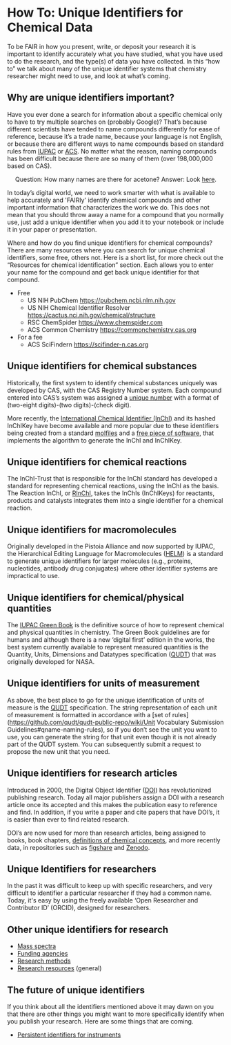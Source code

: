 # How To: Unique Identifiers for Chemical Data

To be FAIR in how you present, write, or deposit your research it is important to identify accurately what you have 
studied, what you have used to do the research, and the type(s) of data you have collected.  In this “how to” we talk 
about many of the unique identifier systems that chemistry researcher might need to use, and look at what’s coming.

## Why are unique identifiers important?
Have you ever done a search for information about a specific chemical only to have to try multiple searches on 
(probably Google)? That’s because different scientists have tended to name compounds differently for ease of reference, 
because it’s a trade name, because your language is not English, or because there are different ways to name compounds 
based on standard rules from [IUPAC](https://iupac.org/body/800/) or [ACS](https://www.acs.org/content/acs/en/about/governance/committees/nomenclature-terminology-symbols.html).  No matter what the reason, naming compounds has been difficult because 
there are so many of them (over 198,000,000 based on CAS).

<p style="text-align: center;">Question: How many names are there for acetone? Answer: Look 
<a href="https://pubchem.ncbi.nlm.nih.gov/compound/180#section=Names-and-Identifiers">here</a>.</p>

In today’s digital world, we need to work smarter with what is available to help accurately and 'FAIRly' identify 
chemical compounds and other important information that characterizes the work we do.  This does not mean that you 
should throw away a name for a compound that you normally use, just add a unique identifier when you add it to your 
notebook or include it in your paper or presentation.

Where and how do you find unique identifiers for chemical compounds?
There are many resources where you can search for unique chemical identifiers, some free, others not. Here is a short list, for more check out the “Resources for chemical identification” section. Each allows you to enter your name for the compound and get back unique identifier for that compound.
- Free
  - US NIH PubChem https://pubchem.ncbi.nlm.nih.gov
  - US NIH Chemical Identifier Resolver https://cactus.nci.nih.gov/chemical/structure
  - RSC ChemSpider https://www.chemspider.com
  - ACS Common Chemistry https://commonchemistry.cas.org
- For a fee
  - ACS SciFindern https://scifinder-n.cas.org

## Unique identifiers for chemical substances
Historically, the first system to identify chemical substances uniquely was developed by CAS, with the 
CAS Registry Number system. Each compound entered into CAS’s system was assigned a 
[unique number](https://en.wikipedia.org/wiki/CAS_Registry_Number) with a format of 
(two-eight digits)-(two digits)-(check digit).

More recently, the [International Chemical Identifier (InChI)](https://www.inchi-trust.org/) and its hashed 
InChIKey have become available and more popular due to these identifiers being created from a standard 
[molfiles](https://en.wikipedia.org/wiki/Chemical_table_file) and a 
[free piece of software](https://www.inchi-trust.org/download-latest-inchi-standard-software/), 
that implements the algorithm to generate the InChI and InChIKey.

## Unique identifiers for chemical reactions
The InChI-Trust that is responsible for the InChI standard has developed a standard for representing chemical reactions,
using the InChI as the basis.  The Reaction InChI, or [RInChI](https://www.inchi-trust.org/reactions/), takes the InChIs
(InChIKeys) for reactants, products and catalysts integrates them into a single identifier for a chemical reaction.

## Unique identifiers for macromolecules
Originally developed in the Pistoia Alliance and now supported by IUPAC, the Hierarchical Editing Language for 
Macromolecules ([HELM](https://www.pistoiaalliance.org/helm-project/)) is a standard to generate unique identifiers 
for larger molecules (e.g., proteins, nucleotides, antibody drug conjugates) where other identifier systems are 
impractical to use.

## Unique identifiers for chemical/physical quantities
The [IUPAC Green Book](https://iupac.org/what-we-do/books/greenbook/) is the definitive source of how to represent 
chemical and physical quantities in chemistry. The Green Book guidelines are for humans and although there is a new 
‘digital first’ edition in the works, the best system currently available to represent measured quantities is the 
Quantity, Units, Dimensions and Datatypes specification ([QUDT](https://www.qudt.org/doc/DOC_VOCAB-QUANTITY-KINDS.html))
that was originally developed for NASA.

## Unique identifiers for units of measurement
As above, the best place to go for the unique identification of units of measure is the 
[QUDT](https://www.qudt.org/doc/DOC_VOCAB-UNITS.html) specification. The string representation of each unit of 
measurement is formatted in accordance with a 
[set of rules](https://github.com/qudt/qudt-public-repo/wiki/Unit Vocabulary Submission Guidelines#qname-naming-rules), 
so if you don’t see the unit you want to use, you can generate the string for that unit even though it is not already 
part of the QUDT system.  You can subsequently submit a request to propose the new unit that you need.

## Unique identifiers for research articles
Introduced in 2000, the Digital Object Identifier ([DOI](https://www.doi.org/)) has revolutionized publishing research. 
Today all major publishers assign a DOI with a research article once its accepted and this makes the publication easy 
to reference and find.  In addition, if you write a paper and cite papers that have DOI’s, it is easier than ever to 
find related research.

DOI’s are now used for more than research articles, being assigned to books, book chapters, [definitions of chemical 
concepts](https://goldbook.iupac.org/), and more recently data, in repositories such as 
[figshare](https://figshare.com/) and [Zenodo](https://zenodo.org/).

## Unique Identifiers for researchers
In the past it was difficult to keep up with specific researchers, and very difficult to identifier a particular 
researcher if they had a common name.  Today, it's easy by using the freely available 
‘Open Researcher and Contributor ID’ (ORCID), designed for researchers.

## Other unique identifiers for research
- [Mass spectra](https://splash.fiehnlab.ucdavis.edu/)
- [Funding agencies](https://www.crossref.org/services/funder-registry/)
- [Research methods](https://www.protocols.io/)
- [Research resources](https://www.rrids.org/) (general)

## The future of unique identifiers
If you think about all the identifiers mentioned above it may dawn on you that there are other things you might 
want to more specifically identify when you publish your research.  Here are some things that are coming.
- [Persistent identifiers for instruments](https://www.rd-alliance.org/groups/persistent-identification-instruments-wg)
